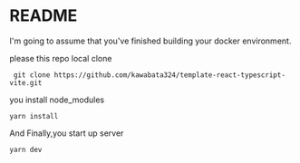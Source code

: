 # README

I'm going to assume that you've finished building your docker environment.

please this repo local clone
``` shell
 git clone https://github.com/kawabata324/template-react-typescript-vite.git
```

you install node_modules

```shell
yarn install
```

And Finally,you start up server

```shell
yarn dev
```
